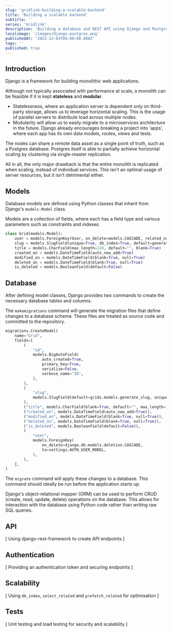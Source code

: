 ```yaml
---
slug: 'gridlink-building-a-scalable-backend'
title: 'Building a scalable backend'
subtitle: ''
series: 'Gridlink'
description: 'Building a database and REST API using Django and PostgreSQL'
localimage: '/images/django-postgres.png'
publishedAt: '2022-12-03T09:00:00.000Z'
tags: ''
published: true
---
```


## Introduction

Django is a framework for building monolithic web applications.

Although not typically associated with performance at scale, a monolith can be feasible if it is kept **stateless** and **modular**.

- Statelessness, where an application server is dependent only on third-party storage, allows us to leverage horizontal scaling. This is the usage of parallel servers to distribute load across multiple nodes.
- Modularity will allow us to easily migrate to a microservices architecture in the future. Django already encourages breaking a project into 'apps', where each app has its own data models, routes, views and tests.

The nodes can share a remote data asset as a single point of truth, such as a Postgres database. Postgres itself is able to partially achieve horizontal scaling by clustering via single-master replication.

All in all, the only major drawback is that the entire monolith is replicated when scaling, instead of individual services. This isn't an optimal usage of server resources, but it isn't detrimental either.

## Models

Database models are defined using Python classes that inherit from Django's `models.Model` class.

Models are a collection of fields, where each has a field type and various parameters such as constraints and indexes.

```python
class Grid(models.Model):
    user = models.ForeignKey(User, on_delete=models.CASCADE, related_name="grids")
    slug = models.SlugField(unique=True, db_index=True, default=generate_slug)
    title = models.CharField(max_length=128, default="", blank=True)
    created_on = models.DateTimeField(auto_now_add=True)
    modified_on = models.DateTimeField(blank=True, null=True)
    deleted_on = models.DateTimeField(blank=True, null=True)
    is_deleted = models.BooleanField(default=False)
```

## Database

After defining model classes, Django provides two commands to create the necessary database tables and columns.

The `makemigrations` command will generate the migration files that define changes to a database schema. These files are treated as source code and committed to the repository.

```python
migrations.CreateModel(
    name="Grid",
    fields=[
        (
            "id",
            models.BigAutoField(
                auto_created=True,
                primary_key=True,
                serialize=False,
                verbose_name="ID",
            ),
        ),
        (
            "slug",
            models.SlugField(default=grids.models.generate_slug, unique=True),
        ),
        ("title", models.CharField(blank=True, default="", max_length=128)),
        ("created_on", models.DateTimeField(auto_now_add=True)),
        ("modified_on", models.DateTimeField(blank=True, null=True)),
        ("deleted_on", models.DateTimeField(blank=True, null=True)),
        ("is_deleted", models.BooleanField(default=False)),
        (
            "user",
            models.ForeignKey(
                on_delete=django.db.models.deletion.CASCADE,
                to=settings.AUTH_USER_MODEL,
            ),
        ),
    ],
)
```

The `migrate` command will apply these changes to a database. This command should ideally be run before the application starts up.

Django's object-relational mapper (ORM) can be used to perform CRUD (create, read, update, delete) operations on the database. This allows for interaction with the database using Python code rather than writing raw SQL queries.

## API

[ Using django-rest-framework to create API endpoints ]

## Authentication

[ Providing an authentication token and securing endpoints ]

## Scalability

[ Using `db_index`, `select_related` and `prefetch_related` for optimisation ]

## Tests

[ Unit testing and load testing for security and scalability ]
